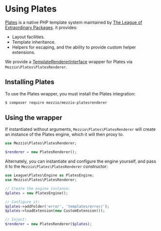 # Using Plates

[Plates](https://github.com/thephpleague/plates) is a native PHP template system
maintained by [The League of Extraordinary Packages](http://thephpleague.com).
it provides:

- Layout facilities.
- Template inheritance.
- Helpers for escaping, and the ability to provide custom helper extensions.

We provide a [TemplateRendererInterface](interface.md) wrapper for Plates via
`Mezzio\Plates\PlatesRenderer`.

## Installing Plates

To use the Plates wrapper, you must install the Plates integration:

```bash
$ composer require mezzio/mezzio-platesrenderer
```

## Using the wrapper

If instantiated without arguments, `Mezzio\Plates\PlatesRenderer` will create
an instance of the Plates engine, which it will then proxy to.

```php
use Mezzio\Plates\PlatesRenderer;

$renderer = new PlatesRenderer();
```

Alternately, you can instantiate and configure the engine yourself, and pass it
to the `Mezzio\Plates\PlatesRenderer` constructor:

```php
use League\Plates\Engine as PlatesEngine;
use Mezzio\Plates\PlatesRenderer;

// Create the engine instance:
$plates = new PlatesEngine();

// Configure it:
$plates->addFolder('error', 'templates/error/');
$plates->loadExtension(new CustomExtension());

// Inject:
$renderer = new PlatesRenderer($plates);
```
